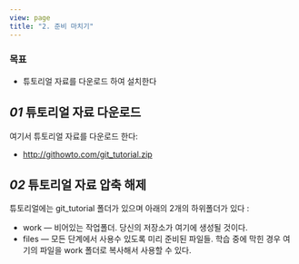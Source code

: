 ```yaml
---
view: page
title: "2. 준비 마치기"
---
```


<h3>목표</h3>

<ul><li>튜토리얼 자료를 다운로드 하여 설치한다</li></ul>

<h2><em>01</em> 튜토리얼 자료 다운로드</h2>

<p>여기서 튜토리얼 자료를 다운로드 한다:</p>

<ul>
<li><a href="http://githowto.com/git_tutorial.zip">http://githowto.com/git_tutorial.zip</a></li>
</ul>

<h2><em>02</em> 튜토리얼 자료 압축 해제</h2>

<p>튜토리얼에는 git_tutorial 폴더가 있으며 아래의 2개의 하위폴더가 있다 :</p>

<ul>
<li>work — 비어있는 작업폴더. 당신의 저장소가 여기에 생성될 것이다.</li>
<li>files — 모든 단계에서 사용수 있도록 미리 준비된 파일들. 학습 중에 막힌 경우 여기의 파일을 work 폴더로 복사해서 사용할 수 있다.</li>
</ul>

